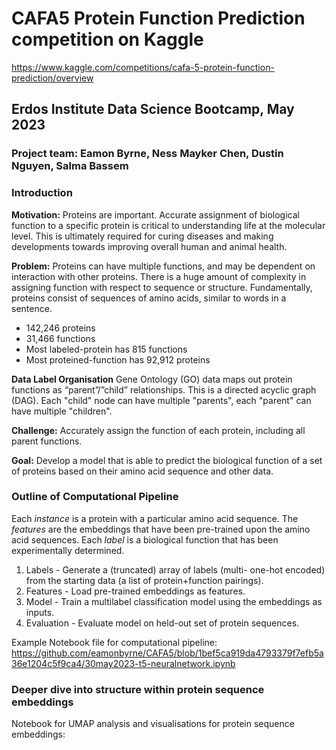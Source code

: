 # CAFA5 Protein Function Prediction competition on Kaggle
https://www.kaggle.com/competitions/cafa-5-protein-function-prediction/overview

## Erdos Institute Data Science Bootcamp, May 2023

### Project team: Eamon Byrne, Ness Mayker Chen, Dustin Nguyen, Salma Bassem

### Introduction

**Motivation:**
Proteins are important. Accurate assignment of biological function to a specific protein is critical to understanding life at the molecular level. This is ultimately required for curing diseases and making developments towards improving overall human and animal health.

**Problem:**
Proteins can have multiple functions, and may be dependent on interaction with other proteins. There is a huge amount of complexity in assigning function with respect to sequence or structure. Fundamentally, proteins consist of sequences of amino acids, similar to words in a sentence. 
- 142,246 proteins          
- 31,466 functions
- Most labeled-protein has 815 functions
- Most proteined-function has 92,912 proteins 

**Data Label Organisation**
Gene Ontology (GO) data maps out protein functions as “parent”/”child” relationships. This is a directed acyclic graph (DAG). Each "child" node can have multiple "parents", each "parent" can have multiple "children".

**Challenge:**
Accurately assign the function of each protein, including all parent functions.

**Goal:**
Develop a model that is able to predict the biological function of a set of proteins based on their amino acid sequence and other data. 

### Outline of Computational Pipeline
Each *instance* is a protein with a particular amino acid sequence. 
The *features* are the embeddings that have been pre-trained upon the amino acid sequences. 
Each *label* is a biological function that has been experimentally determined.

1. Labels - Generate a (truncated) array of labels (multi- one-hot encoded) from the starting data (a list of protein+function pairings).
2. Features - Load pre-trained embeddings as features.
3. Model - Train a multilabel classification model using the embeddings as inputs.
4. Evaluation - Evaluate model on held-out set of protein sequences.

Example Notebook file for computational pipeline: https://github.com/eamonbyrne/CAFA5/blob/1bef5ca919da4793379f7efb5a36e1204c5f9ca4/30may2023-t5-neuralnetwork.ipynb

 ### Deeper dive into structure within protein sequence embeddings

Notebook for UMAP analysis and visualisations for protein sequence embeddings: 
